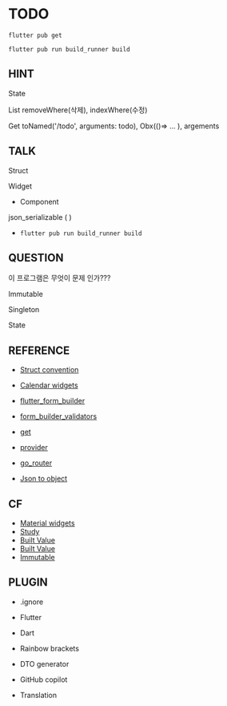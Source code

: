 # TODO
```flutter pub get```

```flutter pub run build_runner build```

## HINT
State

List removeWhere(삭제), indexWhere(수정)

Get toNamed('/todo', arguments: todo), Obx(()=> ... ), argements

## TALK
Struct

Widget
 - Component

json_serializable (  )
 - ```flutter pub run build_runner build```

## QUESTION
이 프로그램은 무엇이 문제 인가???

Immutable

Singleton

State

## REFERENCE
- [Struct convention](https://medium.com/flutter-community/file-and-folder-structure-in-flutter-967b8be3155e)

- [Calendar widgets](https://pub.dev/packages/syncfusion_flutter_calendar/example)
- [flutter_form_builder](https://pub.dev/packages/flutter_form_builder/example)
- [form_builder_validators](https://pub.dev/packages/form_builder_validators/example)

- [get](https://pub.dev/packages/get)
- [provider](https://github.com/rrousselGit/provider)
- [go_router](https://pub.dev/documentation/go_router/latest/topics/Get%20started-topic.html)
- [Json to object](https://flutter-ko.dev/docs/development/data-and-backend/json)

## CF
- [Material widgets](https://docs.flutter.dev/development/ui/widgets/material)
- [Study](https://www.javatpoint.com/flutter)
- [Built Value](https://pub.dev/documentation/built_value/latest/index.html)
- [Built Value](https://januwa.github.io/p5_object_2_builtvalue/index.html)
- [Immutable]()

## PLUGIN
- .ignore
- Flutter
- Dart
- Rainbow brackets
- DTO generator

- GitHub copilot
- Translation
